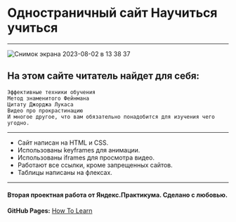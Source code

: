 # Одностраничный сайт Научиться учиться
____
![Снимок экрана 2023-08-02 в 13 38 37](https://github.com/AnastasiaPovarkova/how-to-learn/assets/113605691/4cf5bb4e-ad1e-4710-bf33-2573ae324f71)

## На этом сайте читатель найдет для себя:

    Эффективные техники обучения
    Метод знаменитого Фейнмана
    Цитату Джорджа Лукаса
    Видео про прокрастинацию
    И многое другое, что вам обязательно понадобится для изучения чего угодно.

____

- Сайт написан на HTML и CSS.
- Использованы keyframes для анимации.
- Использованы iframes для просмотра видео.
- Работают все ссылки, кроме запрещенных сайтов.
- Таблицы написаны на флексах.

____
#### Вторая проектная работа от Яндекс.Практикума. Сделано с любовью.

**GitHub Pages:**  [How To Learn](https://anastasiapovarkova.github.io/how-to-learn/)
